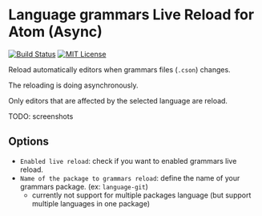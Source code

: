 # Language grammars Live Reload for Atom (Async)

[![Build Status](https://travis-ci.org/ldez/atom-grammar-live-reload.svg?branch=master)](https://travis-ci.org/ldez/atom-grammar-live-reload)
[![MIT License](http://img.shields.io/badge/license-MIT-blue.svg?style=flat)](https://github.com/ldez/atom-grammar-live-reload/blob/master/LICENSE.md)

Reload automatically editors when grammars files (`.cson`) changes.

The reloading is doing asynchronously.

Only editors that are affected by the selected language are reload.

TODO: screenshots

## Options

- `Enabled live reload`: check if you want to enabled grammars live reload.
- `Name of the package to grammars reload`: define the name of your grammars package. (ex: `language-git`)
  - currently not support for multiple packages language (but support multiple languages in one package)
